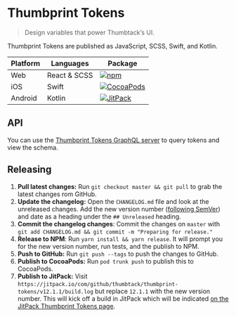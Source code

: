 # Thumbprint Tokens

> Design variables that power Thumbtack’s UI.

Thumbprint Tokens are published as JavaScript, SCSS, Swift, and Kotlin.

| Platform | Languages | Package |
| --- | --- | --- |
| Web | React & SCSS | [![npm](https://img.shields.io/npm/v/@thumbtack/thumbprint-tokens)](https://www.npmjs.com/package/@thumbtack/thumbprint-tokens) |
| iOS | Swift | [![CocoaPods](https://img.shields.io/cocoapods/v/ThumbprintTokens)](https://cocoapods.org/pods/ThumbprintTokens) |
| Android | Kotlin | [![JitPack](https://img.shields.io/jitpack/v/github/thumbtack/thumbprint-tokens)](https://jitpack.io/#thumbtack/thumbprint-tokens) |

## API

You can use the [Thumbprint Tokens GraphQL server](https://thumbprint-tokens.netlify.com/) to query tokens and view the schema.

## Releasing

1. **Pull latest changes:** Run `git checkout master && git pull` to grab the latest changes rom GitHub.
2. **Update the changelog:** Open the `CHANGELOG.md` file and look at the unreleased changes. Add the new version number ([following SemVer](https://semver.org/)) and date as a heading under the `## Unreleased` heading.
3. **Commit the changelog changes**: Commit the changes on `master` with `git add CHANGELOG.md && git commit -m "Preparing for release."`
4. **Release to NPM**: Run `yarn install && yarn release`. It will prompt you for the new version number, run tests, and the publish to NPM.
5. **Push to GitHub:** Run `git push --tags` to push the changes to GitHub.
6. **Publish to CocoaPods:** Run `pod trunk push` to publish this to CocoaPods.
7. **Publish to JitPack:** Visit `https://jitpack.io/com/github/thumbtack/thumbprint-tokens/v12.1.1/build.log` but replace `12.1.1` with the new version number. This will kick off a build in JitPack which will be indicated [on the JitPack Thumbprint Tokens page](https://jitpack.io/#thumbtack/thumbprint-tokens/).
